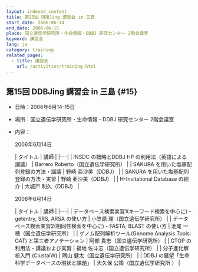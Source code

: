 ```yaml
---
layout: indexed_content
title: 第15回 DDBJing 講習会 in 三島
start_date: 2006-06-14
end_date: 2006-06-15
place: 国立遺伝学研究所・生命情報・DDBJ 研究センター 2階会議室
keyword: 講習会
lang: ja
category: training
related_pages:
  - title: 講習会
    url: /activities/training.html
---
```


## 第15回 DDBJing 講習会 in 三島  {#15}

-   日時：2006年6月14-15日

-   場所：国立遺伝学研究所・生命情報・DDBJ 研究センター 2階会議室

-   内容：

    2006年6月14日

    | タイトル | 講師 |
    |---|
    | INSDC の概略とDDBJ HP の利用法（英語による講議） | Barrero Roberto（国立遺伝学研究所） |
    | SAKURA を用いた塩基配列登録の方法・講議          | 野崎 亜沙美（DDBJ） |
    | SAKURA を用いた塩基配列登録の方法・実習          | 野崎 亜沙美（DDBJ） |
    | H-Invitational Database の紹介 | 大城戸 利久（DDBJ） |

    2006年6月14日

    | タイトル | 講師 |
    |---|
    | データベース検索実習1(キーワード検索を中心に) - getentry, SRS, ARSA の使い方 | 小笠原 理（国立遺伝学研究所） |
    | データベース検索実習2(相同性検索を中心に) - FASTA, BLAST の使い方 | 池尾 一穂（国立遺伝学研究所） |
    | ゲノム配列解析ツール(Genome Analysis Tools: GAT) と第三者アノテーション | 阿部 貴志（国立遺伝学研究所） |
    | GTOP の利用法・講議および実習 | 福地 佐斗志（国立遺伝学研究所） |
    | 分子進化解析入門 (ClustalW)  | 隅山 健太（国立遺伝学研究所） |
    | DDBJ の展望「生命科学データベースの現状と課題」 | 大久保 公策（国立遺伝学研究所 ） |
